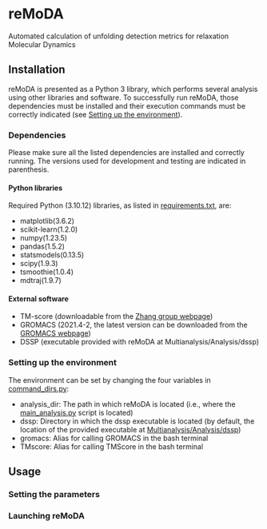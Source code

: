 # reMoDA
Automated calculation of unfolding detection metrics for relaxation Molecular Dynamics

## Installation
reMoDA is presented as a Python 3 library, which performs several analysis using other libraries and software. To successfully run reMoDA, those dependencies must be installed and their execution commands must be correctly indicated (see [Setting up the environment](#setting-up-the-environment)).
### Dependencies
Please make sure all the listed dependencies are installed and correctly running. The versions used for development and testing are indicated in parenthesis.
#### Python libraries
Required Python (3.10.12) libraries, as listed in [requirements.txt](requirements.txt), are:
* matplotlib(3.6.2)
* scikit-learn(1.2.0)
* numpy(1.23.5)
* pandas(1.5.2)
* statsmodels(0.13.5)
* scipy(1.9.3)
* tsmoothie(1.0.4)
* mdtraj(1.9.7)
#### External software
* TM-score (downloadable from the [Zhang group webpage](https://zhanggroup.org/TM-score/))
* GROMACS (2021.4-2, the latest version can be downloaded from the [GROMACS webpage](https://manual.gromacs.org/current/download.html))
* DSSP (executable provided with reMoDA at Multianalysis/Analysis/dssp)
### Setting up the environment
The environment can be set by changing the four variables in [command_dirs.py](command_dirs.py):
* analysis_dir: The path in which reMoDA is located (i.e., where the [main_analysis.py](main_analysis.py) script is located)
* dssp: Directory in which the dssp executable is located (by default, the location of the provided executable at [Multianalysis/Analysis/dssp](Multianalysis/Analysis/dssp))
* gromacs: Alias for calling GROMACS in the bash terminal
* TMscore: Alias for calling TMScore in the bash terminal

## Usage
### Setting the parameters

### Launching reMoDA
